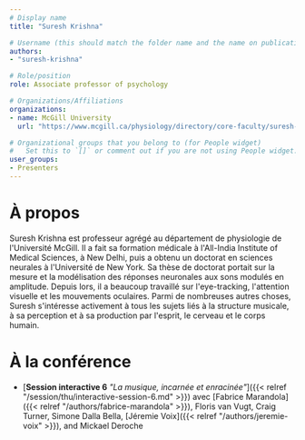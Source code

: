 ```yaml
---
# Display name
title: "Suresh Krishna"

# Username (this should match the folder name and the name on publications)
authors:
- "suresh-krishna"

# Role/position
role: Associate professor of psychology

# Organizations/Affiliations
organizations:
- name: McGill University
  url: "https://www.mcgill.ca/physiology/directory/core-faculty/suresh-krishna"

# Organizational groups that you belong to (for People widget)
#   Set this to `[]` or comment out if you are not using People widget.
user_groups:
- Presenters
---
```


# À propos

Suresh Krishna est professeur agrégé au département de physiologie de l'Université McGill. Il a fait sa formation médicale à l'All-India Institute of Medical Sciences, à New Delhi, puis a obtenu un doctorat en sciences neurales à l'Université de New York. Sa thèse de doctorat portait sur la mesure et la modélisation des réponses neuronales aux sons modulés en amplitude. Depuis lors, il a beaucoup travaillé sur l'eye-tracking, l'attention visuelle et les mouvements oculaires. Parmi de nombreuses autres choses, Suresh s'intéresse activement à tous les sujets liés à la structure musicale, à sa perception et à sa production par l'esprit, le cerveau et le corps humain. 


# À la conférence

- [**Session interactive 6** *"La musique, incarnée et enracinée"*]({{< relref "/session/thu/interactive-session-6.md" >}}) avec [Fabrice Marandola]({{< relref "/authors/fabrice-marandola" >}}), Floris van Vugt, Craig Turner, Simone Dalla Bella, [Jéremie Voix]({{< relref "/authors/jeremie-voix" >}}), and Mickael Deroche